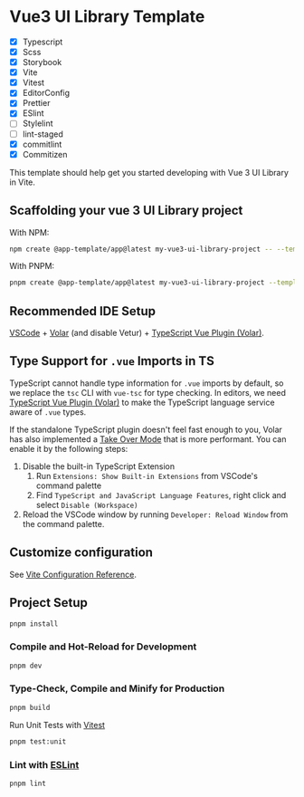 # Vue3 UI Library Template

- [x] Typescript
- [x] Scss
- [x] Storybook
- [x] Vite
- [x] Vitest
- [x] EditorConfig
- [x] Prettier
- [x] ESlint
- [ ] Stylelint
- [ ] lint-staged
- [x] commitlint
- [x] Commitizen

This template should help get you started developing with Vue 3 UI Library in Vite.

## Scaffolding your vue 3 UI Library project

With NPM:

```bash
npm create @app-template/app@latest my-vue3-ui-library-project -- --template vue3-ui-lib
```

With PNPM:

```bash
pnpm create @app-template/app@latest my-vue3-ui-library-project --template vue3-ui-lib
```

## Recommended IDE Setup

[VSCode](https://code.visualstudio.com/) + [Volar](https://marketplace.visualstudio.com/items?itemName=Vue.volar) (and disable Vetur) + [TypeScript Vue Plugin (Volar)](https://marketplace.visualstudio.com/items?itemName=Vue.vscode-typescript-vue-plugin).

## Type Support for `.vue` Imports in TS

TypeScript cannot handle type information for `.vue` imports by default, so we replace the `tsc` CLI with `vue-tsc` for type checking. In editors, we need [TypeScript Vue Plugin (Volar)](https://marketplace.visualstudio.com/items?itemName=Vue.vscode-typescript-vue-plugin) to make the TypeScript language service aware of `.vue` types.

If the standalone TypeScript plugin doesn't feel fast enough to you, Volar has also implemented a [Take Over Mode](https://github.com/johnsoncodehk/volar/discussions/471#discussioncomment-1361669) that is more performant. You can enable it by the following steps:

1. Disable the built-in TypeScript Extension
   1. Run `Extensions: Show Built-in Extensions` from VSCode's command palette
   2. Find `TypeScript and JavaScript Language Features`, right click and select `Disable (Workspace)`
2. Reload the VSCode window by running `Developer: Reload Window` from the command palette.

## Customize configuration

See [Vite Configuration Reference](https://vitejs.dev/config/).

## Project Setup

```sh
pnpm install
```

### Compile and Hot-Reload for Development

```sh
pnpm dev
```

### Type-Check, Compile and Minify for Production

```sh
pnpm build
```

Run Unit Tests with [Vitest](https://vitest.dev/)

```sh
pnpm test:unit
```

### Lint with [ESLint](https://eslint.org/)

```sh
pnpm lint
```
